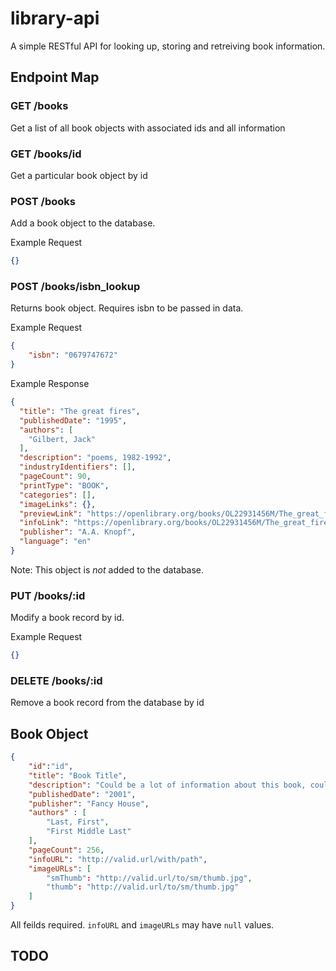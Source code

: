 # library-api
A simple RESTful API for looking up, storing and retreiving book information.

## Endpoint Map

### GET /books
Get a list of all book objects with associated ids and all information 

### GET /books/id 
Get a particular book object by id

### POST /books

Add a book object to the database. 

Example Request

```json
{}
```

### POST /books/isbn_lookup 
Returns book object. Requires isbn to be passed in data.

Example Request

```json
{
    "isbn": "0679747672"
}
```

Example Response

```json
{
  "title": "The great fires",
  "publishedDate": "1995",
  "authors": [
    "Gilbert, Jack"
  ],
  "description": "poems, 1982-1992",
  "industryIdentifiers": [],
  "pageCount": 90,
  "printType": "BOOK",
  "categories": [],
  "imageLinks": {},
  "previewLink": "https://openlibrary.org/books/OL22931456M/The_great_fires",
  "infoLink": "https://openlibrary.org/books/OL22931456M/The_great_fires",
  "publisher": "A.A. Knopf",
  "language": "en"
}
```
Note: This object is _not_ added to the database.

### PUT /books/:id 
Modify a book record by id.

Example Request

```json
{}
```

### DELETE /books/:id 

Remove a book record from the database by id

## Book Object

```json
{
    "id":"id",
    "title": "Book Title",
    "description": "Could be a lot of information about this book, could be a little. Hard to say.",
    "publishedDate": "2001",
    "publisher": "Fancy House",
    "authors" : [
        "Last, First",
        "First Middle Last"
    ],
    "pageCount": 256,
    "infoURL": "http://valid.url/with/path",
    "imageURLs": [
        "smThumb": "http://valid.url/to/sm/thumb.jpg",
        "thumb": "http://valid.url/to/sm/thumb.jpg"
    ]
}
```
All feilds required. `infoURL` and `imageURLs` may have `null` values.

## TODO